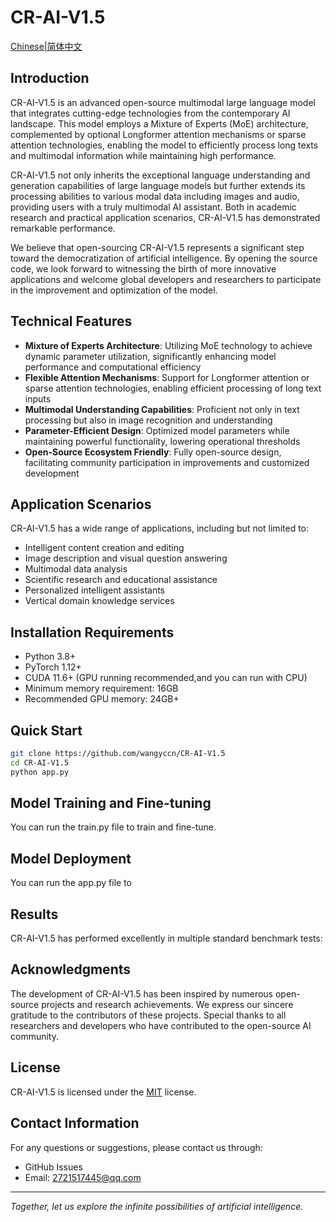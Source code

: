 # CR-AI-V1.5

[Chinese|简体中文](REAEME-CN.md)

## Introduction

CR-AI-V1.5 is an advanced open-source multimodal large language model that integrates cutting-edge technologies from the contemporary AI landscape. This model employs a Mixture of Experts (MoE) architecture, complemented by optional Longformer attention mechanisms or sparse attention technologies, enabling the model to efficiently process long texts and multimodal information while maintaining high performance.

CR-AI-V1.5 not only inherits the exceptional language understanding and generation capabilities of large language models but further extends its processing abilities to various modal data including images and audio, providing users with a truly multimodal AI assistant. Both in academic research and practical application scenarios, CR-AI-V1.5 has demonstrated remarkable performance.

We believe that open-sourcing CR-AI-V1.5 represents a significant step toward the democratization of artificial intelligence. By opening the source code, we look forward to witnessing the birth of more innovative applications and welcome global developers and researchers to participate in the improvement and optimization of the model.

## Technical Features

- **Mixture of Experts Architecture**: Utilizing MoE technology to achieve dynamic parameter utilization, significantly enhancing model performance and computational efficiency
- **Flexible Attention Mechanisms**: Support for Longformer attention or sparse attention technologies, enabling efficient processing of long text inputs
- **Multimodal Understanding Capabilities**: Proficient not only in text processing but also in image recognition and understanding
- **Parameter-Efficient Design**: Optimized model parameters while maintaining powerful functionality, lowering operational thresholds
- **Open-Source Ecosystem Friendly**: Fully open-source design, facilitating community participation in improvements and customized development

## Application Scenarios

CR-AI-V1.5 has a wide range of applications, including but not limited to:

- Intelligent content creation and editing
- Image description and visual question answering
- Multimodal data analysis
- Scientific research and educational assistance
- Personalized intelligent assistants
- Vertical domain knowledge services

## Installation Requirements

- Python 3.8+
- PyTorch 1.12+
- CUDA 11.6+ (GPU running recommended,and you can run with CPU)
- Minimum memory requirement: 16GB
- Recommended GPU memory: 24GB+

## Quick Start

```sh
git clone https://github.com/wangyccn/CR-AI-V1.5
cd CR-AI-V1.5
python app.py
```

## Model Training and Fine-tuning

You can run the train.py file to train and fine-tune.

## Model Deployment

You can run the app.py file to 

## Results

CR-AI-V1.5 has performed excellently in multiple standard benchmark tests:

## Acknowledgments

The development of CR-AI-V1.5 has been inspired by numerous open-source projects and research achievements. We express our sincere gratitude to the contributors of these projects. Special thanks to all researchers and developers who have contributed to the open-source AI community.

## License

CR-AI-V1.5 is licensed under the [MIT](LICENSE) license.

## Contact Information

For any questions or suggestions, please contact us through:

- GitHub Issues
- Email: 2721517445@qq.com

---

*Together, let us explore the infinite possibilities of artificial intelligence.*
